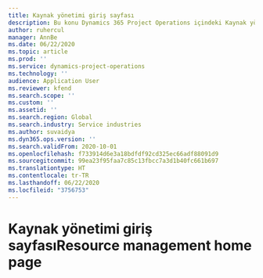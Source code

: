 ```yaml
---
title: Kaynak yönetimi giriş sayfası
description: Bu konu Dynamics 365 Project Operations içindeki Kaynak yönetimi özellikleri hakkında bilgi sağlar.
author: ruhercul
manager: AnnBe
ms.date: 06/22/2020
ms.topic: article
ms.prod: ''
ms.service: dynamics-project-operations
ms.technology: ''
audience: Application User
ms.reviewer: kfend
ms.search.scope: ''
ms.custom: ''
ms.assetid: ''
ms.search.region: Global
ms.search.industry: Service industries
ms.author: suvaidya
ms.dyn365.ops.version: ''
ms.search.validFrom: 2020-10-01
ms.openlocfilehash: f733914d6e3a18bdfdf92cd325ec66adf88091d9
ms.sourcegitcommit: 99ea23f95faa7c85c13fbcc7a3d1b40fc661b697
ms.translationtype: HT
ms.contentlocale: tr-TR
ms.lasthandoff: 06/22/2020
ms.locfileid: "3756753"
---
```

# <a name="resource-management-home-page"></a><span data-ttu-id="5a60a-103">Kaynak yönetimi giriş sayfası</span><span class="sxs-lookup"><span data-stu-id="5a60a-103">Resource management home page</span></span>
